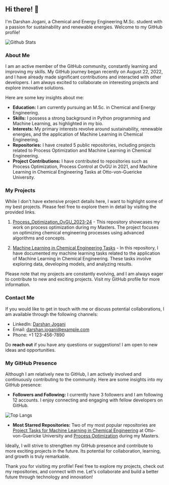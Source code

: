 ## Hi there! 👋

I'm Darshan Jogani, a Chemical and Energy Engineering M.Sc. student with a passion for sustainability and renewable energies. Welcome to my GitHub profile!

![Github Stats](https://github-readme-stats.vercel.app/api?username=darshan-jogani&show_icons=true)

### About Me

I am an active member of the GitHub community, constantly learning and improving my skills. My GitHub journey began recently on August 22, 2022, and I have already made significant contributions and interacted with other developers. I am always excited to collaborate on interesting projects and explore innovative solutions.

Here are some key insights about me:

- **Education:** I am currently pursuing an M.Sc. in Chemical and Energy Engineering.
- **Skills:** I possess a strong background in Python programming and Machine Learning, as highlighted in my bio.
- **Interests:** My primary interests revolve around sustainability, renewable energies, and the application of Machine Learning in Chemical Engineering.
- **Repositories:** I have created 5 public repositories, including projects related to Process Optimization and Machine Learning in Chemical Engineering.
- **Project Contributions:** I have contributed to repositories such as Process Optimization, Process Control at OvGU in 2021, and Machine Learning in Chemical Engineering Tasks at Otto-von-Guericke University.

### My Projects

While I don't have extensive project details here, I want to highlight some of my best projects. Please feel free to explore them in detail by visiting the provided links.

1. [Process_Optimization_OvGU_2023-24](https://github.com/darshan-jogani/Process_Optimization_OvGU_2023-24) - This repository showcases my work on process optimization during my Masters. The project focuses on optimizing chemical engineering processes using advanced algorithms and concepts.

2. [Machine Learning in Chemical Engineering Tasks](https://github.com/darshan-jogani/Machine_Learning_in_Chemical_Engineering_Tasks) - In this repository, I have documented my machine learning tasks related to the application of Machine Learning in Chemical Engineering. These tasks involve exploring data, developing models, and analyzing results.

Please note that my projects are constantly evolving, and I am always eager to contribute to new and exciting projects. Visit my GitHub profile for more information.

### Contact Me

If you would like to get in touch with me or discuss potential collaborations, I am available through the following channels:

- LinkedIn: [Darshan Jogani](https://www.linkedin.com/in/darshan-jogani/)
- Email: darshan.jogani@example.com
- Phone: +1 123-456-7890

Do **reach out** if you have any questions or suggestions! I am open to new ideas and opportunities.

### My GitHub Presence

Although I am relatively new to GitHub, I am actively involved and continuously contributing to the community. Here are some insights into my GitHub presence:

- **Followers and Following:** I currently have 3 followers and I am following 12 accounts. I enjoy connecting and engaging with fellow developers on GitHub.

![Top Langs](https://github-readme-stats.vercel.app/api/top-langs/?username=darshan-jogani&layout=compact)

- **Most Starred Repositories:** Two of my most popular repositories are [Project Tasks for Machine Learning in Chemical Engineering](https://github.com/darshan-jogani/MLChemEngTasks-OvGU) at Otto-von-Guericke University and [Process Optimization](https://github.com/darshan-jogani/Process_Optimization_Masters) during my Masters.
  
Ideally, I will strive to strengthen my GitHub presence and contribute to more exciting projects in the future. Its potential for collaboration, learning, and growth is truly remarkable.

Thank you for visiting my profile! Feel free to explore my projects, check out my repositories, and connect with me. Let's collaborate and build a better future through technology and innovation!
